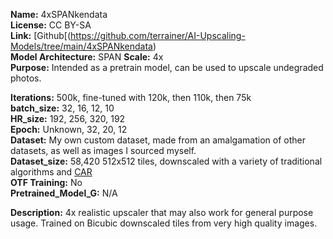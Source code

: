 **Name:** 4xSPANkendata   
**License:** CC BY-SA  
**Link:** [Github[(https://github.com/terrainer/AI-Upscaling-Models/tree/main/4xSPANkendata)    
**Model Architecture:** SPAN
**Scale:** 4x  
**Purpose:** Intended as a pretrain model, can be used to upscale undegraded photos.  

**Iterations:** 500k, fine-tuned with 120k, then 110k, then 75k  
**batch_size:** 32, 16, 12, 10  
**HR_size:** 192, 256, 320, 192  
**Epoch:** Unknown, 32, 20, 12  
**Dataset:** My own custom dataset, made from an amalgamation of other datasets, as well as images I sourced myself.  
**Dataset_size:** 58,420 512x512 tiles, downscaled with a variety of traditional algorithms and [CAR](https://github.com/sunwj/CAR)  
**OTF Training:** No  
**Pretrained_Model_G:** N/A  

**Description:** 4x realistic upscaler that may also work for general purpose usage. Trained on Bicubic downscaled tiles from very high quality images.  
